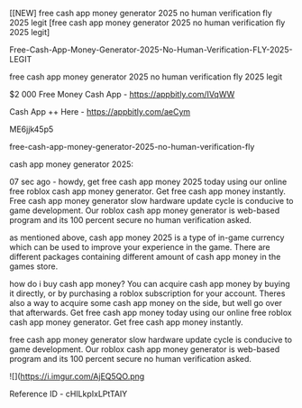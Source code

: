[[NEW] free cash app money generator 2025 no human verification fly 2025 legit [free cash app money generator 2025 no human verification fly 2025 legit]

Free-Cash-App-Money-Generator-2025-No-Human-Verification-FLY-2025-LEGIT

free cash app money generator 2025 no human verification fly 2025 legit

$2 000 Free Money Cash App -  https://appbitly.com/IVqWW


Cash App ++ Here - https://appbitly.com/aeCym


ME6jjk45p5

free-cash-app-money-generator-2025-no-human-verification-fly

cash app money generator 2025:

07 sec ago - howdy, get free cash app money 2025 today using our online free roblox cash app money generator. Get free cash app money instantly. Free cash app money generator slow hardware update cycle is conducive to game development. Our roblox cash app money generator is web-based program and its 100 percent secure no human verification asked.

as mentioned above, cash app money 2025 is a type of in-game currency which can be used to improve your experience in the game. There are different packages containing different amount of cash app money in the games store.

how do i buy cash app money? You can acquire cash app money by buying it directly, or by purchasing a roblox subscription for your account. Theres also a way to acquire some cash app money on the side, but well go over that afterwards. Get free cash app money today using our online free roblox cash app money generator. Get free cash app money instantly.

free cash app money generator slow hardware update cycle is conducive to game development. Our roblox cash app money generator is web-based program and its 100 percent secure no human verification asked.

![](https://i.imgur.com/AjEQ5QO.png

Reference ID - cHILkpIxLPtTAIY